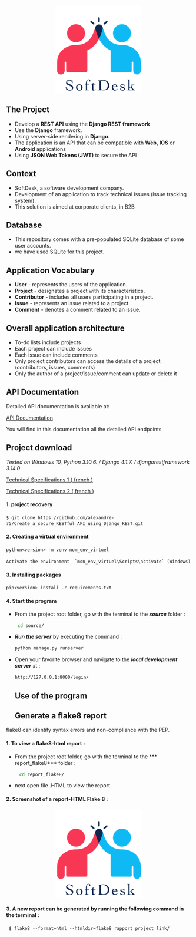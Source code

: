 <p align="center">
  <img src="picture\16007803099977_P8.png" alt="logo" />
</p>

## The Project

- Develop a **REST API** using the **Django REST framework**
- Use the **Django** framework.
- Using server-side rendering in **Django**.
- The application is an API that can be compatible with **Web**, **IOS** or **Android** applications
- Using **JSON Web Tokens (JWT)** to secure the API

## Context

- SoftDesk, a software development company.
- Development of an application to track technical issues (issue tracking system).
- This solution is aimed at corporate clients, in B2B

## Database

- This repository comes with a pre-populated SQLite database of some user accounts.
- we have used SQLite for this project.

## Application Vocabulary

- **User** - represents the users of the application.
- **Project** - designates a project with its characteristics.
- **Contributor** - includes all users participating in a project.
- **Issue** - represents an issue related to a project.
- **Comment** - denotes a comment related to an issue.

## Overall application architecture

- To-do lists include projects
- Each project can include issues
- Each issue can include comments
- Only project contributors can access the details of a project (contributors, issues, comments)
- Only the author of a project/issue/comment can update or delete it

## API Documentation

Detailed API documentation is available at:

[API Documentation](https://documenter.getpostman.com/view/24753025/2s93XvW4td)

You will find in this documentation all the detailed API endpoints

##  Project download

_Tested on Windows 10, Python 3.10.6. / Django 4.1.7. / djangorestframework 3.14.0_


[Technical Specifications 1 ( french )](https://github.com/alexandre-75/Create_a_secure_RESTful_API_using_Django_REST/blob/main/picture/PDF/Softdesk%20-%20Conception%20de%20la%20mise%20en%20%C5%93uvre.pdf)

[Technical Specifications 2 ( french )](https://github.com/alexandre-75/Create_a_secure_RESTful_API_using_Django_REST/blob/main/picture/PDF/Softdesk%20-%20Liste%20des%20v%C3%A9rifications%20OWASP.pdf)



####  1. project recovery

    $ git clone https://github.com/alexandre-75/Create_a_secure_RESTful_API_using_Django_REST.git

####  2. Creating a virtual environment

    python<version> -m venv nom_env_virtuel

    Activate the environment  `mon_env_virtuel\Scripts\activate` (Windows)

####  3. Installing packages

    pip<version> install -r requirements.txt
    
####  4. Start the program

- From the project root folder, go with the terminal to the ***source*** folder :
    ```sh
     cd source/
     ```
- ***Run the server*** by executing the command :
  ```sh
  python manage.py runserver
  ```

- Open your favorite browser and navigate to the ***local development server*** at :
  ```sh
  http://127.0.0.1:8000/login/
  ```
  
  ## Use of the program
  
  ## Generate a flake8 report
    
flake8 can identify syntax errors and non-compliance with the PEP.

#### 1. To view a flake8-html report :

- From the project root folder, go with the terminal to the *** report_flake8*** folder  :

```sh
     cd report_flake8/
```
 - next open file .HTML to view the report
 
#### 2. Screenshot of a report-HTML Flake 8 : 
  
  <p align="center"><img src="picture\16007803099977_P8.png" alt="flake8" /></p>
    
  
#### 3. A new report can be generated by running the following command in the terminal :

     $ flake8 --format=html --htmldir=flake8_rapport project_link/

